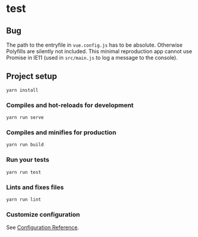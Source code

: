 # test

## Bug
The path to the entryfile in `vue.config.js` has to be absolute. Otherwise Polyfills are silently not included.
This minimal reproduction app cannot use Promise in IE11 (used in `src/main.js` to log a message to the console).

## Project setup
```
yarn install
```

### Compiles and hot-reloads for development
```
yarn run serve
```

### Compiles and minifies for production
```
yarn run build
```

### Run your tests
```
yarn run test
```

### Lints and fixes files
```
yarn run lint
```

### Customize configuration
See [Configuration Reference](https://cli.vuejs.org/config/).
